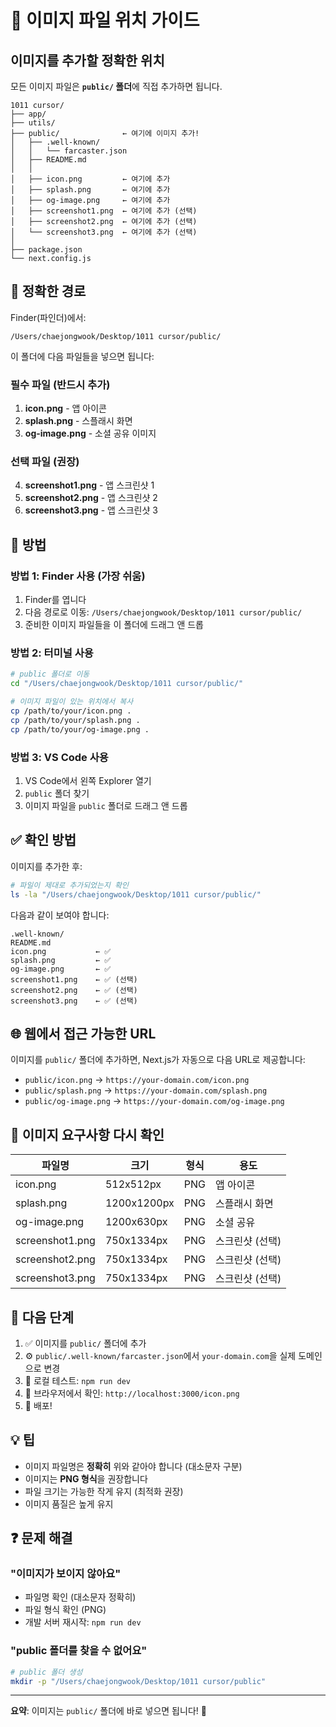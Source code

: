 # 📍 이미지 파일 위치 가이드

## 이미지를 추가할 정확한 위치

모든 이미지 파일은 **`public/` 폴더**에 직접 추가하면 됩니다.

```
1011 cursor/
├── app/
├── utils/
├── public/              ← 여기에 이미지 추가!
│   ├── .well-known/
│   │   └── farcaster.json
│   ├── README.md
│   │
│   ├── icon.png         ← 여기에 추가
│   ├── splash.png       ← 여기에 추가
│   ├── og-image.png     ← 여기에 추가
│   ├── screenshot1.png  ← 여기에 추가 (선택)
│   ├── screenshot2.png  ← 여기에 추가 (선택)
│   └── screenshot3.png  ← 여기에 추가 (선택)
│
├── package.json
└── next.config.js
```

## 🎯 정확한 경로

Finder(파인더)에서:
```
/Users/chaejongwook/Desktop/1011 cursor/public/
```

이 폴더에 다음 파일들을 넣으면 됩니다:

### 필수 파일 (반드시 추가)
1. **icon.png** - 앱 아이콘
2. **splash.png** - 스플래시 화면
3. **og-image.png** - 소셜 공유 이미지

### 선택 파일 (권장)
4. **screenshot1.png** - 앱 스크린샷 1
5. **screenshot2.png** - 앱 스크린샷 2
6. **screenshot3.png** - 앱 스크린샷 3

## 📝 방법

### 방법 1: Finder 사용 (가장 쉬움)
1. Finder를 엽니다
2. 다음 경로로 이동: `/Users/chaejongwook/Desktop/1011 cursor/public/`
3. 준비한 이미지 파일들을 이 폴더에 드래그 앤 드롭

### 방법 2: 터미널 사용
```bash
# public 폴더로 이동
cd "/Users/chaejongwook/Desktop/1011 cursor/public/"

# 이미지 파일이 있는 위치에서 복사
cp /path/to/your/icon.png .
cp /path/to/your/splash.png .
cp /path/to/your/og-image.png .
```

### 방법 3: VS Code 사용
1. VS Code에서 왼쪽 Explorer 열기
2. `public` 폴더 찾기
3. 이미지 파일을 `public` 폴더로 드래그 앤 드롭

## ✅ 확인 방법

이미지를 추가한 후:

```bash
# 파일이 제대로 추가되었는지 확인
ls -la "/Users/chaejongwook/Desktop/1011 cursor/public/"
```

다음과 같이 보여야 합니다:
```
.well-known/
README.md
icon.png           ← ✅
splash.png         ← ✅
og-image.png       ← ✅
screenshot1.png    ← ✅ (선택)
screenshot2.png    ← ✅ (선택)
screenshot3.png    ← ✅ (선택)
```

## 🌐 웹에서 접근 가능한 URL

이미지를 `public/` 폴더에 추가하면, Next.js가 자동으로 다음 URL로 제공합니다:

- `public/icon.png` → `https://your-domain.com/icon.png`
- `public/splash.png` → `https://your-domain.com/splash.png`
- `public/og-image.png` → `https://your-domain.com/og-image.png`

## 🎨 이미지 요구사항 다시 확인

| 파일명 | 크기 | 형식 | 용도 |
|--------|------|------|------|
| icon.png | 512x512px | PNG | 앱 아이콘 |
| splash.png | 1200x1200px | PNG | 스플래시 화면 |
| og-image.png | 1200x630px | PNG | 소셜 공유 |
| screenshot1.png | 750x1334px | PNG | 스크린샷 (선택) |
| screenshot2.png | 750x1334px | PNG | 스크린샷 (선택) |
| screenshot3.png | 750x1334px | PNG | 스크린샷 (선택) |

## 🚀 다음 단계

1. ✅ 이미지를 `public/` 폴더에 추가
2. ⚙️ `public/.well-known/farcaster.json`에서 `your-domain.com`을 실제 도메인으로 변경
3. 🧪 로컬 테스트: `npm run dev`
4. 📱 브라우저에서 확인: `http://localhost:3000/icon.png`
5. 🚀 배포!

## 💡 팁

- 이미지 파일명은 **정확히** 위와 같아야 합니다 (대소문자 구분)
- 이미지는 **PNG 형식**을 권장합니다
- 파일 크기는 가능한 작게 유지 (최적화 권장)
- 이미지 품질은 높게 유지

## ❓ 문제 해결

### "이미지가 보이지 않아요"
- 파일명 확인 (대소문자 정확히)
- 파일 형식 확인 (PNG)
- 개발 서버 재시작: `npm run dev`

### "public 폴더를 찾을 수 없어요"
```bash
# public 폴더 생성
mkdir -p "/Users/chaejongwook/Desktop/1011 cursor/public"
```

---

**요약**: 이미지는 `public/` 폴더에 바로 넣으면 됩니다! 📁

